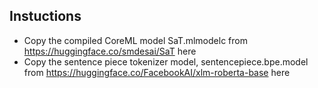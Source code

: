 ## Instuctions
- Copy the compiled CoreML model SaT.mlmodelc from https://huggingface.co/smdesai/SaT here
- Copy the sentence piece tokenizer model, sentencepiece.bpe.model from https://huggingface.co/FacebookAI/xlm-roberta-base here

